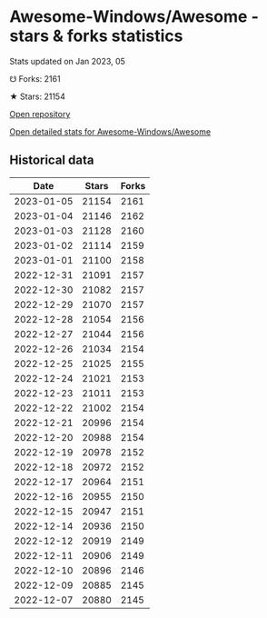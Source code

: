 # Awesome-Windows/Awesome - stars & forks statistics

Stats updated on Jan 2023, 05

☋ Forks: 2161

★ Stars: 21154

[Open repository](https://github.com/Awesome-Windows/Awesome)

[Open detailed stats for Awesome-Windows/Awesome](https://reviewgithub.com/rep/Awesome-Windows/Awesome)

## Historical data
| Date | Stars | Forks |
|------|-------|-------|
| 2023-01-05 | 21154 | 2161 | 
| 2023-01-04 | 21146 | 2162 | 
| 2023-01-03 | 21128 | 2160 | 
| 2023-01-02 | 21114 | 2159 | 
| 2023-01-01 | 21100 | 2158 | 
| 2022-12-31 | 21091 | 2157 | 
| 2022-12-30 | 21082 | 2157 | 
| 2022-12-29 | 21070 | 2157 | 
| 2022-12-28 | 21054 | 2156 | 
| 2022-12-27 | 21044 | 2156 | 
| 2022-12-26 | 21034 | 2154 | 
| 2022-12-25 | 21025 | 2155 | 
| 2022-12-24 | 21021 | 2153 | 
| 2022-12-23 | 21011 | 2153 | 
| 2022-12-22 | 21002 | 2154 | 
| 2022-12-21 | 20996 | 2154 | 
| 2022-12-20 | 20988 | 2154 | 
| 2022-12-19 | 20978 | 2152 | 
| 2022-12-18 | 20972 | 2152 | 
| 2022-12-17 | 20964 | 2151 | 
| 2022-12-16 | 20955 | 2150 | 
| 2022-12-15 | 20947 | 2151 | 
| 2022-12-14 | 20936 | 2150 | 
| 2022-12-12 | 20919 | 2149 | 
| 2022-12-11 | 20906 | 2149 | 
| 2022-12-10 | 20896 | 2146 | 
| 2022-12-09 | 20885 | 2145 | 
| 2022-12-07 | 20880 | 2145 | 

